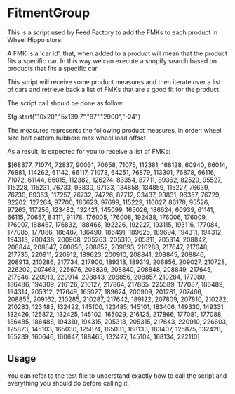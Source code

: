 # FitmentGroup

This is a script used by Feed Factory to add the FMKs to each product in Wheel Hippo store.

A FMK is a 'car id', that, when added to a product will mean that the product fits a specific car. In this way we can execute a shopify search based on products that fits a specific car.

This script will receive some product measures and then iterate over a list of cars and retrieve back a list of FMKs that are a good fit for the product.

The script call should be done as follow:

$fg.start("10x20","5x139.7","87","2900","-24")

The measures represents the following product measures, in order:
wheel size
bolt pattern
hubbore
max wheel load
offset

As a result, is expected for you to receive a list of FMKs:

$[68377, 71074, 72837, 90031, 70658, 71075, 112381, 168128, 60940, 66014, 76881, 114262, 61142, 66117, 71073, 64251, 76879, 113301, 76878, 66116, 71072, 61144, 66015, 112382, 126274, 83354, 87711, 89362, 82529, 95527, 115228, 115231, 76733, 93830, 97133, 134858, 134859, 115227, 76639, 76730, 89363, 117257, 76732, 74726, 87712, 93437, 93831, 96357, 76729, 82202, 127264, 97700, 186623, 97699, 115229, 116027, 86178, 95526, 97263, 117256, 123482, 132421, 145099, 165026, 186624, 60939, 61141, 66115, 70657, 84111, 91178, 176005, 176008, 192438, 176006, 176009, 176007, 188467, 176832, 188466, 192226, 192227, 193115, 193116, 177084, 177085, 177086, 186487, 186490, 186491, 189625, 189694, 194311, 194312, 194313, 200438, 200908, 205263, 205310, 205311, 205314, 208842, 208844, 208847, 208850, 208852, 209693, 210288, 217647, 217648, 217735, 220911, 220912, 189623, 200910, 208841, 208845, 208846, 208913, 210286, 217734, 217900, 189318, 189319, 206856, 209027, 210728, 226202, 207468, 225676, 208839, 208840, 208848, 208849, 217645, 217646, 220913, 220914, 208843, 208856, 208857, 210284, 177080, 186486, 194309, 216126, 216127, 217864, 217865, 225589, 177087, 186489, 194314, 205312, 217649, 165027, 189624, 200909, 201281, 207466, 208855, 209162, 210285, 210287, 217642, 189122, 207809, 207810, 210282, 210283, 123483, 132422, 145100, 123485, 145101, 183406, 149330, 149331, 132426, 125872, 132425, 145102, 165029, 216125, 217866, 177081, 177088, 186485, 186488, 194310, 194315, 205313, 205315, 217643, 220910, 226603, 125873, 145103, 165030, 125874, 165031, 168133, 183407, 125875, 132428, 165239, 160646, 160647, 188465, 132427, 145104, 168134, 222110]

## Usage

You can refer to the test file to understand exactly how to call the script and everything you should do before calling it.
